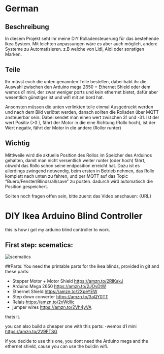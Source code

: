 

# German

## Beschreibung
In diesem Projekt seht ihr meine DIY Rolladensteuerung für das bestehende Ikea System. Mit leichten anpassungen wäre es aber auch möglich, andere Systeme zu Automatisieren.
z.B welche von Lidl, Aldi oder sonstigen Marken.

## Teile
Ihr müsst euch die unten genannten Teile bestellen, dabei habt ihr die Auswahl zwischen den Arduino mega 2650 + Ethernet Shield oder dem wemos d1 mini, der zwar weniger
ports und kein ethernet bietet, dafür aber wesentlich günstiger ist und wifi mit an bord hat.

Ansonsten müssen die unten verlinkten teile einmal Ausgedruckt werden und nach dem Bild verlötet werden, danach sollten die Rolladen über MQTT ansteuerbar sein.
Dabei sendet man einen wert zwischen 31 und -31. Ist der wert Positiv (>0 ), fährt der Motor in die eine Richtung (Rollo hoch), ist der Wert negativ, fährt der Motor in die andere
(Rollor runter)

## Wichtig
Mittlweile wird die aktuelle Position des Rollos im Speicher des Arduinos gehalten, damit man nicht versentlich weiter runter (oder hoch) fährt, obwohl das Rollo schon seine
endposition erreicht hat.
Dazu ist es allerdings zwingend notwendig, beim ersten in Betrieb nehmen, das Rollo komplett nach unten zu fahren, und per MQTT auf das Topic "Buero/Fenster/Blinds/all/save"
zu posten. dadurch wird automatisch die Position gespeichert.

Sollten noch fragen offen sein, bitte zuerst das Video anschauen:
{URL}


# DIY Ikea Arduino Blind Controller

this is how i got my arduino blind controller to work.

## First step: scematics:

![scematics](link-to-image)

##Parts:
You need the printable parts for the ikea blinds, provided in git and these parts:
- Stepper Motor + Motor Shield https://amzn.to/2RlKakJ
- Arduino Mega 2650 https://amzn.to/2JOvDtW
- Ethernet Shield https://amzn.to/2XpeYEW
- Step down converter https://amzn.to/3aQY0TT
- Relais https://amzn.to/2xWdIic
- jumper wires https://amzn.to/2Vh4yVA

thats it.

you can also build a cheaper one with this parts:
-wemos d1 mini https://amzn.to/2V9FTSG

if you decide to use this one, you dont need the Arduino mega and the ethernet shield, cause you can use the buildin wifi.
